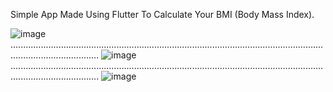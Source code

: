 Simple App Made Using Flutter To Calculate Your BMI (Body Mass Index). 

![image](https://github.com/Mohammed-Shabeer777/BMI-CALCULATOR-APP/assets/84914407/3f36120a-d613-43aa-90af-e9ce5e5b55df)
...............................................................................................................................................................
![image](https://github.com/Mohammed-Shabeer777/BMI-CALCULATOR-APP/assets/84914407/158b4f51-2109-4a66-b297-4432cea85298)
...............................................................................................................................................................
![image](https://github.com/Mohammed-Shabeer777/BMI-CALCULATOR-APP/assets/84914407/9fa8ddc9-7d15-44e3-8171-d6940f0d80c3)


